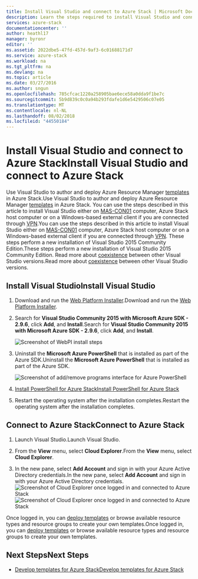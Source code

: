 ```yaml
---
title: Install Visual Studio and connect to Azure Stack | Microsoft Docs
description: Learn the steps required to install Visual Studio and connect to Azure Stack
services: azure-stack
documentationcenter: ''
author: heathl17
manager: byronr
editor: ''
ms.assetid: 2022dbe5-47fd-457d-9af3-6c01688171d7
ms.service: azure-stack
ms.workload: na
ms.tgt_pltfrm: na
ms.devlang: na
ms.topic: article
ms.date: 03/27/2016
ms.author: sngun
ms.openlocfilehash: 785cfcac1220a258905bae6ece58a0dda9f1be7c
ms.sourcegitcommit: 5b9d839c0c0a94b293fdafe1d6e5429506c07e05
ms.translationtype: MT
ms.contentlocale: nl-NL
ms.lasthandoff: 08/02/2018
ms.locfileid: "44550184"
---
```

# <a name="install-visual-studio-and-connect-to-azure-stack"></a><span data-ttu-id="d3133-103">Install Visual Studio and connect to Azure Stack</span><span class="sxs-lookup"><span data-stu-id="d3133-103">Install Visual Studio and connect to Azure Stack</span></span>

<span data-ttu-id="d3133-104">Use Visual Studio to author and deploy Azure Resource Manager [templates](azure-stack-arm-templates.md) in Azure Stack.</span><span class="sxs-lookup"><span data-stu-id="d3133-104">Use Visual Studio to author and deploy Azure Resource Manager [templates](azure-stack-arm-templates.md) in Azure Stack.</span></span> <span data-ttu-id="d3133-105">You can use the steps described in this article to install Visual Studio either on [MAS-CON01](azure-stack-connect-azure-stack.md#connect-with-remote-desktop) computer, Azure Stack host computer or on a Windows-based external client if you are connected through [VPN](azure-stack-connect-azure-stack.md#connect-with-vpn).</span><span class="sxs-lookup"><span data-stu-id="d3133-105">You can use the steps described in this article to install Visual Studio either on [MAS-CON01](azure-stack-connect-azure-stack.md#connect-with-remote-desktop) computer, Azure Stack host computer or on a Windows-based external client if you are connected through [VPN](azure-stack-connect-azure-stack.md#connect-with-vpn).</span></span> <span data-ttu-id="d3133-106">These steps perform a new installation of Visual Studio 2015 Community Edition.</span><span class="sxs-lookup"><span data-stu-id="d3133-106">These steps perform a new installation of Visual Studio 2015 Community Edition.</span></span> <span data-ttu-id="d3133-107">Read more about [coexistence](https://msdn.microsoft.com/library/ms246609.aspx) between other Visual Studio versions.</span><span class="sxs-lookup"><span data-stu-id="d3133-107">Read more about [coexistence](https://msdn.microsoft.com/library/ms246609.aspx) between other Visual Studio versions.</span></span>

## <a name="install-visual-studio"></a><span data-ttu-id="d3133-108">Install Visual Studio</span><span class="sxs-lookup"><span data-stu-id="d3133-108">Install Visual Studio</span></span>
1. <span data-ttu-id="d3133-109">Download and run the [Web Platform Installer](https://www.microsoft.com/web/downloads/platform.aspx).</span><span class="sxs-lookup"><span data-stu-id="d3133-109">Download and run the [Web Platform Installer](https://www.microsoft.com/web/downloads/platform.aspx).</span></span>             
2. <span data-ttu-id="d3133-110">Search for **Visual Studio Community 2015 with Microsoft Azure SDK - 2.9.6**, click **Add**, and **Install**.</span><span class="sxs-lookup"><span data-stu-id="d3133-110">Search for **Visual Studio Community 2015 with Microsoft Azure SDK - 2.9.6**, click **Add**, and **Install**.</span></span>

    ![Screenshot of WebPI install steps](https://docstestmedia1.blob.core.windows.net/azure-media/articles/azure-stack/media/azure-stack-install-visual-studio/image1.png) 

3. <span data-ttu-id="d3133-112">Uninstall the **Microsoft Azure PowerShell** that is installed as part of the Azure SDK.</span><span class="sxs-lookup"><span data-stu-id="d3133-112">Uninstall the **Microsoft Azure PowerShell** that is installed as part of the Azure SDK.</span></span>

    ![Screenshot of add/remove programs interface for Azure PowerShell](https://docstestmedia1.blob.core.windows.net/azure-media/articles/azure-stack/media/azure-stack-install-visual-studio/image2.png) 

4. [<span data-ttu-id="d3133-114">Install PowerShell for Azure Stack</span><span class="sxs-lookup"><span data-stu-id="d3133-114">Install PowerShell for Azure Stack</span></span>](azure-stack-powershell-install.md)

5. <span data-ttu-id="d3133-115">Restart the operating system after the installation completes.</span><span class="sxs-lookup"><span data-stu-id="d3133-115">Restart the operating system after the installation completes.</span></span>

## <a name="connect-to-azure-stack"></a><span data-ttu-id="d3133-116">Connect to Azure Stack</span><span class="sxs-lookup"><span data-stu-id="d3133-116">Connect to Azure Stack</span></span>

1. <span data-ttu-id="d3133-117">Launch Visual Studio.</span><span class="sxs-lookup"><span data-stu-id="d3133-117">Launch Visual Studio.</span></span>

2. <span data-ttu-id="d3133-118">From the **View** menu, select **Cloud Explorer**.</span><span class="sxs-lookup"><span data-stu-id="d3133-118">From the **View** menu, select **Cloud Explorer**.</span></span>

3. <span data-ttu-id="d3133-119">In the new pane, select **Add Account** and sign in with your Azure Active Directory credentials.</span><span class="sxs-lookup"><span data-stu-id="d3133-119">In the new pane, select **Add Account** and sign in with your Azure Active Directory credentials.</span></span>  
    <span data-ttu-id="d3133-120">![Screenshot of Cloud Explorer once logged in and connected to Azure Stack](https://docstestmedia1.blob.core.windows.net/azure-media/articles/azure-stack/media/azure-stack-install-visual-studio/image6.png)</span><span class="sxs-lookup"><span data-stu-id="d3133-120">![Screenshot of Cloud Explorer once logged in and connected to Azure Stack](https://docstestmedia1.blob.core.windows.net/azure-media/articles/azure-stack/media/azure-stack-install-visual-studio/image6.png)</span></span>

<span data-ttu-id="d3133-121">Once logged in, you can [deploy templates](azure-stack-deploy-template-visual-studio.md) or browse available resource types and resource groups to create your own templates.</span><span class="sxs-lookup"><span data-stu-id="d3133-121">Once logged in, you can [deploy templates](azure-stack-deploy-template-visual-studio.md) or browse available resource types and resource groups to create your own templates.</span></span>  

## <a name="next-steps"></a><span data-ttu-id="d3133-122">Next Steps</span><span class="sxs-lookup"><span data-stu-id="d3133-122">Next Steps</span></span>

 - [<span data-ttu-id="d3133-123">Develop templates for Azure Stack</span><span class="sxs-lookup"><span data-stu-id="d3133-123">Develop templates for Azure Stack</span></span>](azure-stack-develop-templates.md)



